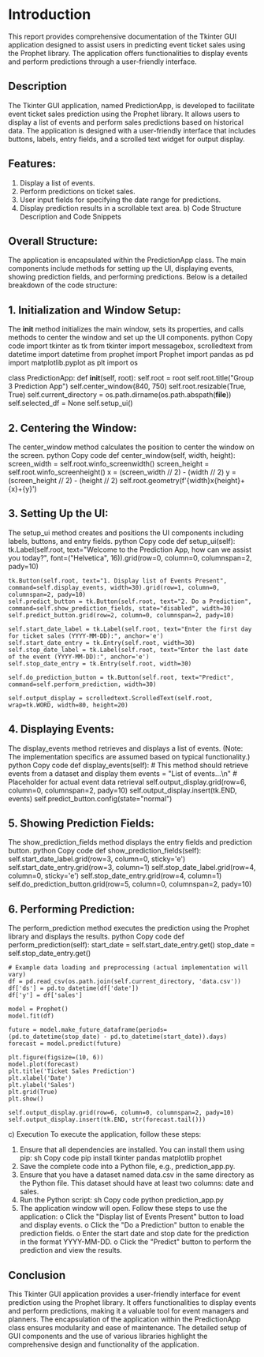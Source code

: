 # Introduction
This report provides comprehensive documentation of the Tkinter GUI application designed to assist users in predicting event ticket sales using the Prophet library. The application offers functionalities to display events and perform predictions through a user-friendly interface.
## Description
The Tkinter GUI application, named PredictionApp, is developed to facilitate event ticket sales prediction using the Prophet library. It allows users to display a list of events and perform sales predictions based on historical data. The application is designed with a user-friendly interface that includes buttons, labels, entry fields, and a scrolled text widget for output display.
## Features:
1.	Display a list of events.
2.	Perform predictions on ticket sales.
3.	User input fields for specifying the date range for predictions.
4.	Display prediction results in a scrollable text area.
b) Code Structure Description and Code Snippets
## Overall Structure:
The application is encapsulated within the PredictionApp class. The main components include methods for setting up the UI, displaying events, showing prediction fields, and performing predictions. Below is a detailed breakdown of the code structure:
## 1. Initialization and Window Setup:
The __init__ method initializes the main window, sets its properties, and calls methods to center the window and set up the UI components.
python
Copy code
import tkinter as tk
from tkinter import messagebox, scrolledtext
from datetime import datetime
from prophet import Prophet
import pandas as pd
import matplotlib.pyplot as plt
import os

class PredictionApp:
    def __init__(self, root):
        self.root = root
        self.root.title("Group 3 Prediction App")
        self.center_window(840, 750)
        self.root.resizable(True, True)
        self.current_directory = os.path.dirname(os.path.abspath(__file__))
        self.selected_df = None
        self.setup_ui()
## 2. Centering the Window:
The center_window method calculates the position to center the window on the screen.
python
Copy code
def center_window(self, width, height):
    screen_width = self.root.winfo_screenwidth()
    screen_height = self.root.winfo_screenheight()
    x = (screen_width // 2) - (width // 2)
    y = (screen_height // 2) - (height // 2)
    self.root.geometry(f'{width}x{height}+{x}+{y}')
## 3. Setting Up the UI:
The setup_ui method creates and positions the UI components including labels, buttons, and entry fields.
python
Copy code
def setup_ui(self):
    tk.Label(self.root, text="Welcome to the Prediction App, how can we assist you today?", font=("Helvetica", 16)).grid(row=0, column=0, columnspan=2, pady=10)
    
    tk.Button(self.root, text="1. Display list of Events Present", command=self.display_events, width=30).grid(row=1, column=0, columnspan=2, pady=10)
    self.predict_button = tk.Button(self.root, text="2. Do a Prediction", command=self.show_prediction_fields, state="disabled", width=30)
    self.predict_button.grid(row=2, column=0, columnspan=2, pady=10)
    
    self.start_date_label = tk.Label(self.root, text="Enter the first day for ticket sales (YYYY-MM-DD):", anchor='e')
    self.start_date_entry = tk.Entry(self.root, width=30)
    self.stop_date_label = tk.Label(self.root, text="Enter the last date of the event (YYYY-MM-DD):", anchor='e')
    self.stop_date_entry = tk.Entry(self.root, width=30)
    
    self.do_prediction_button = tk.Button(self.root, text="Predict", command=self.perform_prediction, width=30)
    
    self.output_display = scrolledtext.ScrolledText(self.root, wrap=tk.WORD, width=80, height=20)
## 4. Displaying Events:
The display_events method retrieves and displays a list of events. (Note: The implementation specifics are assumed based on typical functionality.)
python
Copy code
def display_events(self):
    # This method should retrieve events from a dataset and display them
    events = "List of events...\n"  # Placeholder for actual event data retrieval
    self.output_display.grid(row=6, column=0, columnspan=2, pady=10)
    self.output_display.insert(tk.END, events)
    self.predict_button.config(state="normal")
## 5. Showing Prediction Fields:
The show_prediction_fields method displays the entry fields and prediction button.
python
Copy code
def show_prediction_fields(self):
    self.start_date_label.grid(row=3, column=0, sticky='e')
    self.start_date_entry.grid(row=3, column=1)
    self.stop_date_label.grid(row=4, column=0, sticky='e')
    self.stop_date_entry.grid(row=4, column=1)
    self.do_prediction_button.grid(row=5, column=0, columnspan=2, pady=10)
## 6. Performing Prediction:
The perform_prediction method executes the prediction using the Prophet library and displays the results.
python
Copy code
def perform_prediction(self):
    start_date = self.start_date_entry.get()
    stop_date = self.stop_date_entry.get()
    
    # Example data loading and preprocessing (actual implementation will vary)
    df = pd.read_csv(os.path.join(self.current_directory, 'data.csv'))
    df['ds'] = pd.to_datetime(df['date'])
    df['y'] = df['sales']
    
    model = Prophet()
    model.fit(df)
    
    future = model.make_future_dataframe(periods=(pd.to_datetime(stop_date) - pd.to_datetime(start_date)).days)
    forecast = model.predict(future)
    
    plt.figure(figsize=(10, 6))
    model.plot(forecast)
    plt.title('Ticket Sales Prediction')
    plt.xlabel('Date')
    plt.ylabel('Sales')
    plt.grid(True)
    plt.show()
    
    self.output_display.grid(row=6, column=0, columnspan=2, pady=10)
    self.output_display.insert(tk.END, str(forecast.tail()))
c) Execution
To execute the application, follow these steps:
1.	Ensure that all dependencies are installed. You can install them using pip:
sh
Copy code
pip install tkinter pandas matplotlib prophet
2.	Save the complete code into a Python file, e.g., prediction_app.py.
3.	Ensure that you have a dataset named data.csv in the same directory as the Python file. This dataset should have at least two columns: date and sales.
4.	Run the Python script:
sh
Copy code
python prediction_app.py
5.	The application window will open. Follow these steps to use the application:
o	Click the "Display list of Events Present" button to load and display events.
o	Click the "Do a Prediction" button to enable the prediction fields.
o	Enter the start date and stop date for the prediction in the format YYYY-MM-DD.
o	Click the "Predict" button to perform the prediction and view the results.
## Conclusion
This Tkinter GUI application provides a user-friendly interface for event prediction using the Prophet library. It offers functionalities to display events and perform predictions, making it a valuable tool for event managers and planners.
The encapsulation of the application within the PredictionApp class ensures modularity and ease of maintenance. The detailed setup of GUI components and the use of various libraries highlight the comprehensive design and functionality of the application.

